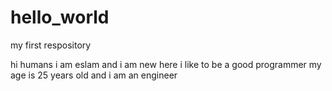 # hello_world
my first respository

hi humans
i am eslam and i am new  here 
i like to be a good programmer 
my age is 25 years old and i am an engineer
